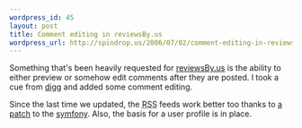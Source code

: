 ```yaml
--- 
wordpress_id: 45
layout: post
title: Comment editing in reviewsBy.us
wordpress_url: http://spindrop.us/2006/07/02/comment-editing-in-reviewsbyus/
---
```

Something that's been heavily requested for [reviewsBy.us][rbu] is the ability to either preview or somehow edit comments after they are posted.  I took a cue from [digg](http://digg.com) and added some comment editing.

Since the last time we updated, the <acronym title="real simple syndication">RSS</acronym> feeds work better too thanks to [a patch](http://www.symfony-project.com/trac/ticket/585) to the [symfony](http://symfony-project.com).  Also, the basis for a user profile is in place.


[rbu]: http://reviewsby.us/
